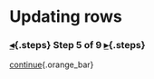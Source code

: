 <div class="top">

# Updating rows
### [◂](command:katapod.loadPage?step4){.steps} Step 5 of 9 [▸](command:katapod.loadPage?step6){.steps}
</div>



[continue](command:katapod.loadPage?step6){.orange_bar}